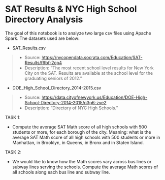# SAT Results & NYC High School Directory Analysis

The goal of this notebook is to analyze two large csv files using Apache Spark. The datasets used are below:

* SAT_Results.csv
> * Source: https://nycopendata.socrata.com/Education/SAT-Results/f9bf-2cp4
> * Description: “The most recent school level results for New York City on the SAT. Results are available at the
school level for the graduating seniors of 2012.”

* DOE_High_School_Directory_2014-2015.csv
> * Source: https://data.cityofnewyork.us/Education/DOE-High-School-Directory-2014-2015/n3p6-zve2
> * Description: “Directory of NYC High Schools.”

TASK 1:

* Compute the average SAT Math score of all high schools with 500 students or more, for
each borough of the city. Meaning: what is the average SAT Math score of all high schools with 500 students
or more in Manhattan, in Brooklyn, in Queens, in Bronx and in Staten Island. 

TASK 2:
* We would like to know how the Math scores vary across bus lines or subway lines serving the schools. Compute the average Math scores of all schools along each bus line and subway line.